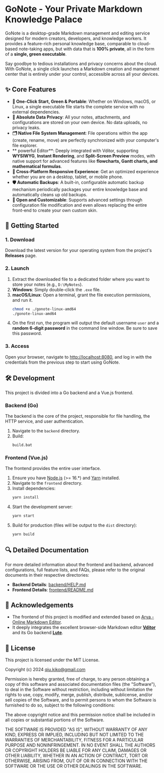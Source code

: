 # GoNote - Your Private Markdown Knowledge Palace

GoNote is a desktop-grade Markdown management and editing service designed for modern creators, developers, and knowledge workers. It provides a feature-rich personal knowledge base, comparable to cloud-based note-taking apps, but with data that is **100% private**, all in the form of a **single, green executable**.

Say goodbye to tedious installations and privacy concerns about the cloud. With GoNote, a single click launches a Markdown creation and management center that is entirely under your control, accessible across all your devices.


## ✨ Core Features

*   **🚀 One-Click Start, Green & Portable**: Whether on Windows, macOS, or Linux, a single executable file starts the complete service with no external dependencies.
*   **🔐 Absolute Data Privacy**: All your notes, attachments, and configurations are stored on your own device. No data uploads, no privacy leaks.
*   **🗂️ Native File System Management**: File operations within the app (create, rename, move) are perfectly synchronized with your computer's file explorer.
*   ** powerful Editor**: Deeply integrated with Vditor, supporting **WYSIWYG**, **Instant Rendering**, and **Split-Screen Preview** modes, with native support for advanced features like **flowcharts, Gantt charts, and mathematical formulas**.
*   **📱 Cross-Platform Responsive Experience**: Get an optimized experience whether you are on a desktop, tablet, or mobile phone.
*   **🛡️ Automatic Backups**: A built-in, configurable automatic backup mechanism periodically packages your entire knowledge base and automatically cleans up old backups.
*   **🎨 Open and Customizable**: Supports advanced settings through configuration file modification and even allows replacing the entire front-end to create your own custom skin.

## 🏁 Getting Started

### 1. Download

Download the latest version for your operating system from the project's **Releases** page.

### 2. Launch

1.  Extract the downloaded file to a dedicated folder where you want to store your notes (e.g., `D:\MyNotes`).
2.  **Windows**: Simply double-click the `.exe` file.
3.  **macOS/Linux**: Open a terminal, grant the file execution permissions, and run it.
    ```bash
    chmod +x ./gonote-linux-amd64
    ./gonote-linux-amd64
    ```
4.  On the first run, the program will output the default username `user` and a **random 6-digit password** in the command line window. Be sure to save this password.

### 3. Access

Open your browser, navigate to [http://localhost:8080](http://localhost:8080), and log in with the credentials from the previous step to start using GoNote.

## 🛠️ Development

This project is divided into a Go backend and a Vue.js frontend.

### Backend (Go)

The backend is the core of the project, responsible for file handling, the HTTP service, and user authentication.

1.  Navigate to the `backend` directory.
2.  Build:
    ```bash
    build.bat
    ```


### Frontend (Vue.js)

The frontend provides the entire user interface.

1.  Ensure you have [Node.js](https://nodejs.org/) (>= 16.*) and [Yarn](https://yarnpkg.com/) installed.
2.  Navigate to the `frontend` directory.
3.  Install dependencies:
    ```bash
    yarn install
    ```
4.  Start the development server:
    ```bash
    yarn start
    ```
5.  Build for production (files will be output to the `dist` directory):
    ```bash
    yarn build
    ```

## 🔍 Detailed Documentation

For more detailed information about the frontend and backend, advanced configurations, full feature lists, and FAQs, please refer to the original documents in their respective directories:

*   **Backend Details**: [backend/HELP.md](./backend/HELP.md)
*   **Frontend Details**: [frontend/README.md](./frontend/README.md)

## 🙏 Acknowledgements

*   The frontend of this project is modified and extended based on [Arya - Online Markdown Editor](https://github.com/nicejade/markdown-online-editor).
*   It deeply integrates the excellent browser-side Markdown editor **[Vditor](https://github.com/b3log/vditor)** and its Go backend **[Lute](https://github.com/88250/lute)**.

## 📄 License

This project is licensed under the MIT License.

Copyright (c) 2024 qiu.kiko@gmail.com

Permission is hereby granted, free of charge, to any person obtaining a copy
of this software and associated documentation files (the "Software"), to deal
in the Software without restriction, including without limitation the rights
to use, copy, modify, merge, publish, distribute, sublicense, and/or sell
copies of the Software, and to permit persons to whom the Software is
furnished to do so, subject to the following conditions:

The above copyright notice and this permission notice shall be included in all
copies or substantial portions of the Software.

THE SOFTWARE IS PROVIDED "AS IS", WITHOUT WARRANTY OF ANY KIND, EXPRESS OR
IMPLIED, INCLUDING BUT NOT LIMITED TO THE WARRANTIES OF MERCHANTABILITY,
FITNESS FOR A PARTICULAR PURPOSE AND NONINFRINGEMENT. IN NO EVENT SHALL THE
AUTHORS OR COPYRIGHT HOLDERS BE LIABLE FOR ANY CLAIM, DAMAGES OR OTHER
LIABILITY, WHETHER IN AN ACTION OF CONTRACT, TORT OR OTHERWISE, ARISING FROM,
OUT OF OR IN CONNECTION WITH THE SOFTWARE OR THE USE OR OTHER DEALINGS IN THE
SOFTWARE.
